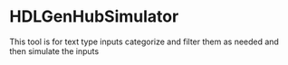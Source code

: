# HDLGenHubSimulator
This tool is for text type inputs categorize and filter them as needed and then simulate the inputs
